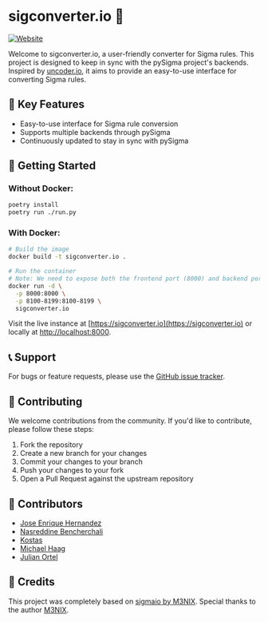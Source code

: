 # sigconverter.io 🔄

[![Website](https://img.shields.io/badge/Website-sigconverter.io-blue)](https://sigconverter.io)

Welcome to sigconverter.io, a user-friendly converter for Sigma rules. This project is designed to keep in sync with the pySigma project's backends. Inspired by [uncoder.io](https://uncoder.io), it aims to provide an easy-to-use interface for converting Sigma rules.

## 🌟 Key Features

- Easy-to-use interface for Sigma rule conversion
- Supports multiple backends through pySigma
- Continuously updated to stay in sync with pySigma

## 🚀 Getting Started

### Without Docker:

```bash
poetry install 
poetry run ./run.py
```

### With Docker:

```bash
# Build the image
docker build -t sigconverter.io .

# Run the container
# Note: We need to expose both the frontend port (8000) and backend ports (8100-8199)
docker run -d \
  -p 8000:8000 \
  -p 8100-8199:8100-8199 \
  sigconverter.io
```

Visit the live instance at [https://sigconverter.io](https://sigconverter.io) or locally at [http://localhost:8000](http://localhost:8000).

## 📞 Support

For bugs or feature requests, please use the [GitHub issue tracker](https://github.com/magicsword-io/sigconverter.io/issues).

## 🤝 Contributing

We welcome contributions from the community. If you'd like to contribute, please follow these steps:

1. Fork the repository
2. Create a new branch for your changes
3. Commit your changes to your branch
4. Push your changes to your fork
5. Open a Pull Request against the upstream repository

## 📜 Contributors

- [Jose Enrique Hernandez](https://twitter.com/_josehelps)
- [Nasreddine Bencherchali](https://twitter.com/nas_bench)
- [Kostas](https://twitter.com/Kostastsale)
- [Michael Haag](https://twitter.com/M_haggis)
- [Julian Ortel](https://twitter.com/m3nixx)

## 📝 Credits

This project was completely based on [sigmaio by M3NIX](https://github.com/M3NIX/sigmaio). Special thanks to the author [M3NIX](https://twitter.com/m3nixx).
